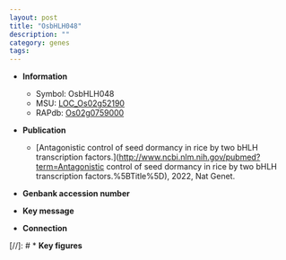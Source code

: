 ```yaml
---
layout: post
title: "OsbHLH048"
description: ""
category: genes
tags: 
---
```


* **Information**  
    + Symbol: OsbHLH048  
    + MSU: [LOC_Os02g52190](http://rice.uga.edu/cgi-bin/ORF_infopage.cgi?orf=LOC_Os02g52190)  
    + RAPdb: [Os02g0759000](http://rapdb.dna.affrc.go.jp/viewer/gbrowse_details/irgsp1?name=Os02g0759000)  

* **Publication**  
    + [Antagonistic control of seed dormancy in rice by two bHLH transcription factors.](http://www.ncbi.nlm.nih.gov/pubmed?term=Antagonistic control of seed dormancy in rice by two bHLH transcription factors.%5BTitle%5D), 2022, Nat Genet.

* **Genbank accession number**  

* **Key message**  

* **Connection**  

[//]: # * **Key figures**  


